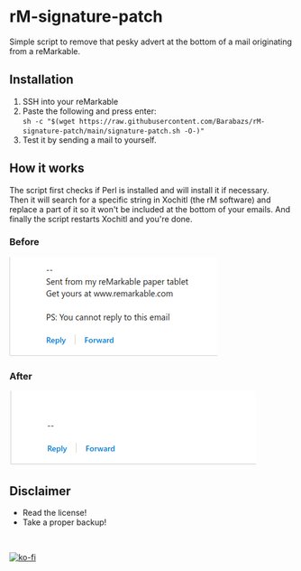 # rM-signature-patch
Simple script to remove that pesky advert at the bottom of a mail originating from a reMarkable.

## Installation
1. SSH into your reMarkable
2. Paste the following and press enter:  
`sh -c "$(wget https://raw.githubusercontent.com/Barabazs/rM-signature-patch/main/signature-patch.sh -O-)"`
3. Test it by sending a mail to yourself.

## How it works
The script first checks if Perl is installed and will install it if necessary.  
Then it will search for a specific string in Xochitl (the rM software) and replace a part of it so it won't be included at the bottom of your emails.
And finally the script restarts Xochitl and you're done.


### Before
![Before](media/before.png)

### After  
![After](media/after.png)

## Disclaimer
* Read the license!
* Take a proper backup! 

<br>  

[![ko-fi](https://www.ko-fi.com/img/githubbutton_sm.svg)](https://ko-fi.com/T6T51XKUJ)
